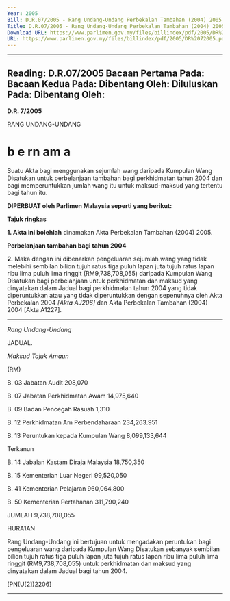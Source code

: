 ```yaml
---
Year: 2005
Bill: D.R.07/2005 - Rang Undang-Undang Perbekalan Tambahan (2004) 2005 (Lulus)
Title: D.R.07/2005 - Rang Undang-Undang Perbekalan Tambahan (2004) 2005 (Lulus)
Download URL: https://www.parlimen.gov.my/files/billindex/pdf/2005/DR%2072005.pdf
URL: https://www.parlimen.gov.my/files/billindex/pdf/2005/DR%2072005.pdf
---
```

---
Reading:
D.R.07/2005
Bacaan Pertama Pada:
Bacaan Kedua Pada:
Dibentang Oleh:
Diluluskan Pada:
Dibentang Oleh:
---

**D.R. 7/2005**

RANG UNDANG-UNDANG

# b e rn am a

Suatu Akta bagi menggunakan sejumlah wang daripada Kumpulan
Wang Disatukan untuk perbelanjaan tambahan bagi perkhidmatan
tahun 2004 dan bagi memperuntukkan jumlah wang itu untuk
maksud-maksud yang tertentu bagi tahun itu.

**DIPERBUAT oleh Parlimen Malaysia seperti yang berikut:**

**Tajuk ringkas**

**1.  Akta ini bolehlah** dinamakan Akta Perbekalan Tambahan (2004)
2005.

**Perbelanjaan tambahan bagi tahun 2004**

**2.** Maka dengan ini dibenarkan pengeluaran sejumlah wang yang
tidak melebihi sembilan bilion tujuh ratus tiga puluh lapan juta tujuh
ratus lapan ribu lima puluh lima ringgit (RM9,738,708,055) daripada
Kumpulan Wang Disatukan bagi perbelanjaan untuk perkhidmatan
dan maksud yang dinyatakan dalam Jadual bagi perkhidmatan
tahun 2004 yang tidak diperuntukkan atau yang tidak diperuntukkan
dengan sepenuhnya oleh Akta Perbekalan 2004 _[Akta AJ206]_
dan Akta Perbekalan Tambahan (2004) 2004 [Akta A1227].


-----

_Rang Undang-Undang_

JADUAL.

_Maksud_ _Tajuk_ _Amaun_

(RM)

B. 03 Jabatan Audit 208,070

B. 07 Jabatan Perkhidmatan Awam 14,975,640

B. 09 Badan Pencegah Rasuah 1,310

B. 12 Perkhidmatan Am Perbendaharaan 234,263.951

B. 13 Peruntukan kepada Kumpulan Wang 8,099,133,644

Terkanun

B. 14 Jabalan Kastam Diraja Malaysia 18,750,350

B. 15 Kementerian Luar Negeri 99,520,050

B. 41 Kementerian Pelajaran 960,064,800

B. 50 Kementerian Pertahanan 311,790,240

JUMLAH 9,738,708,055

HURA1AN

Rang Undang-Undang ini bertujuan untuk mengadakan peruntukan bagi
pengeluaran wang daripada Kumpulan Wang Disatukan sebanyak sembilan
bilion tujuh ratus tiga puluh lapan juta tujuh ratus lapan ribu lima puluh lima
ringgit (RM9,738,708,055) untuk perkhidmatan dan maksud yang dinyatakan
dalam Jadual bagi tahun 2004.

[PN(U[2])2206]


-----

